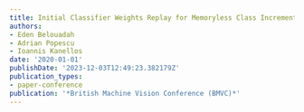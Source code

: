 ```yaml
---
title: Initial Classifier Weights Replay for Memoryless Class Incremental Learning
authors:
- Eden Belouadah
- Adrian Popescu
- Ioannis Kanellos
date: '2020-01-01'
publishDate: '2023-12-03T12:49:23.382179Z'
publication_types:
- paper-conference
publication: '*British Machine Vision Conference (BMVC)*'
---
```

